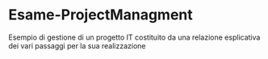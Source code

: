 # Esame-ProjectManagment
Esempio di gestione di un progetto IT costituito da una relazione esplicativa dei vari passaggi per la sua realizzazione
